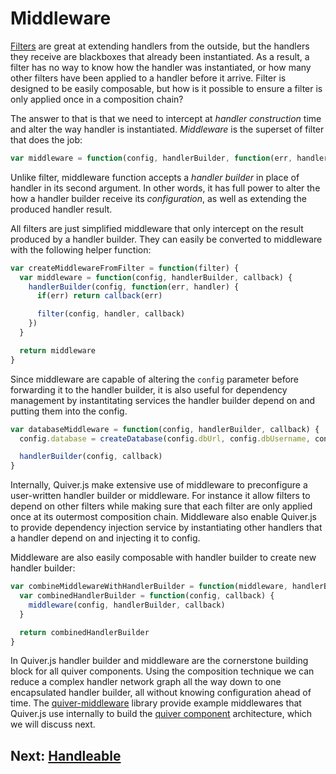 
Middleware
==========

[Filters](05-filter.md) are great at extending handlers from the outside, but the handlers they receive are blackboxes that already been instantiated. As a result, a filter has no way to know how the handler was instantiated, or how many other filters have been applied to a handler before it arrive. Filter is designed to be easily composable, but how is it possible to ensure a filter is only applied once in a composition chain?

The answer to that is that we need to intercept at _handler construction_ time and alter the way handler is instantiated. _Middleware_ is the superset of filter that does the job:

```javascript
var middleware = function(config, handlerBuilder, function(err, handler) { })
```

Unlike filter, middleware function accepts a _handler builder_ in place of handler in its second argument. In other words, it has full power to alter the how a handler builder receive its _configuration_, as well as extending the produced handler result.

All filters are just simplified middleware that only intercept on the result produced by a handler builder. They can easily be converted to middleware with the following helper function:

```javascript
var createMiddlewareFromFilter = function(filter) {
  var middleware = function(config, handlerBuilder, callback) {
    handlerBuilder(config, function(err, handler) {
      if(err) return callback(err)

      filter(config, handler, callback)
    })
  }

  return middleware
}
```

Since middleware are capable of altering the `config` parameter before forwarding it to the handler builder, it is also useful for dependency management by instantitating services the handler builder depend on and putting them into the config.

```javascript
var databaseMiddleware = function(config, handlerBuilder, callback) {
  config.database = createDatabase(config.dbUrl, config.dbUsername, config.dbPassword)

  handlerBuilder(config, callback)
}
```

Internally, Quiver.js make extensive use of middleware to preconfigure a user-written handler builder or middleware. For instance it allow filters to depend on other filters while making sure that each filter are only applied once at its outermost composition chain. Middleware also enable Quiver.js to provide dependency injection service by instantiating other handlers that a handler depend on and injecting it to config.

Middleware are also easily composable with handler builder to create new handler builder:

```javascript
var combineMiddlewareWithHandlerBuilder = function(middleware, handlerBuilder) {
  var combinedHandlerBuilder = function(config, callback) {
    middleware(config, handlerBuilder, callback)
  }

  return combinedHandlerBuilder
}
```

In Quiver.js handler builder and middleware are the cornerstone building block for all quiver components. Using the composition technique we can reduce a complex handler network graph all the way down to one encapsulated handler builder, all without knowing configuration ahead of time. The [quiver-middleware](https://github.com/quiverjs/middleware) library provide example middlewares that Quiver.js use internally to build the [quiver component](component.md) architecture, which we will discuss next.


## Next: [Handleable](07-handleable.md)